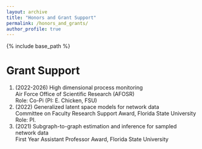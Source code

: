 ```yaml
--- 
layout: archive
title: "Honors and Grant Support"
permalink: /honors_and_grants/
author_profile: true
---
```


{% include base_path %}

Grant Support 
======
<ol>
<li>
(2022-2026) High dimensional process monitoring<br>
Air Force Office of Scientific Research (AFOSR)<br>
Role: Co-Pi (PI: E. Chicken, FSU)
</li>
<li>
(2022) Generalized latent space models for network data<br>
Committee on Faculty Research Support Award, Florida State University<br>
Role: PI. 
</li>
<li>
(2021) Subgraph-to-graph estimation and inference for sampled network data<br>
First Year Assistant Professor Award, Florida State University<br>
</li>
</ol>

